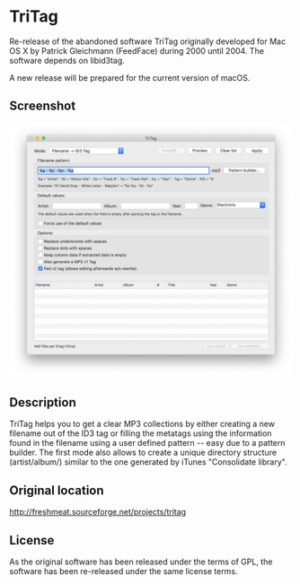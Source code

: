 # TriTag
Re-release of the abandoned software TriTag originally developed for Mac OS X by Patrick Gleichmann (FeedFace) during 2000 until 2004. The software depends on libid3tag.

A new release will be prepared for the current version of macOS.

## Screenshot
![TriTag screenshot](tritag.png)

## Description
TriTag helps you to get a clear MP3 collections by either creating a new filename out of the ID3 tag or filling the metatags using the information found in the filename using a user defined pattern -- easy due to a pattern builder. The first mode also allows to create a unique directory structure (artist/album/) similar to the one generated by iTunes "Consolidate library".

## Original location
http://freshmeat.sourceforge.net/projects/tritag

## License
As the original software has been released under the terms of GPL, the software has been re-released under the same license terms.
